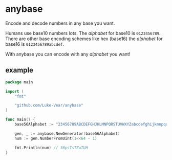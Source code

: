 # anybase

Encode and decode numbers in any base you want.

Humans use base10 numbers lots. The _alphabet_ for base10 is `0123456789`. There are other base encoding schemes like hex (base16) the _alphabet_ for base16 is `0123456789abcdef`.

With anybase you can encode with any _alphabet_ you want!

## example

```go
package main

import (
	"fmt"

	"github.com/Luke-Vear/anybase"
)

func main() {
	base56Alphabet := "23456789ABCDEFGHJKLMNPQRSTUVWXYZabcdefghijkmnpqrstuvwxyz"

	gen, _ := anybase.NewGenerator(base56Alphabet)
	num := gen.NumberFromUint(1<<64 - 1)

	fmt.Println(num) // 36psTsTZwTUH
}
```
